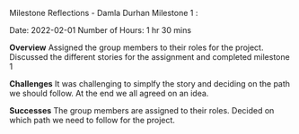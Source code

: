 Milestone Reflections - Damla Durhan
Milestone 1 : 

Date: 2022-02-01
Number of Hours: 1 hr 30 mins

**Overview**
Assigned the group members to their roles for the project. Discussed the different stories for the assignment and completed milestone 1

**Challenges**
It was challenging to simplfy the story and deciding on the path we should follow. At the end we all agreed on an idea. 

**Successes**
The group members are assigned to their roles. Decided on which path we need to follow for the project. 
